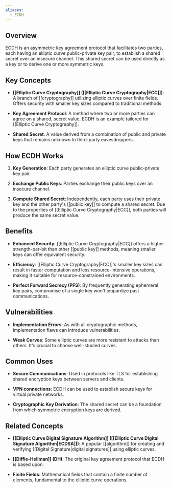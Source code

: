 ```yaml
---
aliases:
  - ECDH
---
```


## Overview

ECDH is an asymmetric key agreement protocol that facilitates two parties, each having an elliptic curve public-private key pair, to establish a shared secret over an insecure channel. This shared secret can be used directly as a key or to derive one or more symmetric keys.

## Key Concepts

- **[[Elliptic Curve Cryptography]] ([[Elliptic Curve Cryptography|ECC]])**: A branch of [[cryptography]] utilizing elliptic curves over finite fields. Offers security with smaller key sizes compared to traditional methods.
    
- **Key Agreement Protocol**: A method where two or more parties can agree on a shared, secret value. ECDH is an example tailored for [[Elliptic Curve Cryptography]].
    
- **Shared Secret**: A value derived from a combination of public and private keys that remains unknown to third-party eavesdroppers.
    

## How ECDH Works

1. **Key Generation**: Each party generates an elliptic curve public-private key pair.
    
2. **Exchange Public Keys**: Parties exchange their public keys over an insecure channel.
    
3. **Compute Shared Secret**: Independently, each party uses their private key and the other party's [[public key]] to compute a shared secret. Due to the properties of [[Elliptic Curve Cryptography|ECC]], both parties will produce the same secret value.
    

## Benefits

- **Enhanced Security**: [[Elliptic Curve Cryptography|ECC]] offers a higher strength-per-bit than other [[public key]] methods, meaning smaller keys can offer equivalent security.
    
- **Efficiency**: [[Elliptic Curve Cryptography|ECC]]'s smaller key sizes can result in faster computation and less resource-intensive operations, making it suitable for resource-constrained environments.
    
- **Perfect Forward Secrecy (PFS)**: By frequently generating ephemeral key pairs, compromise of a single key won't jeopardize past communications.
    

## Vulnerabilities

- **Implementation Errors**: As with all cryptographic methods, implementation flaws can introduce vulnerabilities.
    
- **Weak Curves**: Some elliptic curves are more resistant to attacks than others. It's crucial to choose well-studied curves.
    

## Common Uses

- **Secure Communications**: Used in protocols like TLS for establishing shared encryption keys between servers and clients.
    
- **VPN connections**: ECDH can be used to establish secure keys for virtual private networks.
    
- **Cryptographic Key Derivation**: The shared secret can be a foundation from which symmetric encryption keys are derived.
    

## Related Concepts

- **[[Elliptic Curve Digital Signature Algorithm]] ([[Elliptic Curve Digital Signature Algorithm|ECDSA]])**: A popular [[algorithm]] for creating and verifying [[Digital Signature|digital signatures]] using elliptic curves.
    
- **[[Diffie-Hellman]] (DH)**: The original key agreement protocol that ECDH is based upon.
    
- **Finite Fields**: Mathematical fields that contain a finite number of elements, fundamental to the elliptic curve operations.